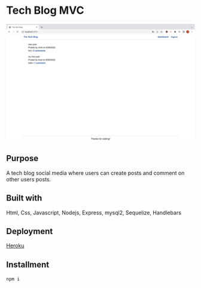 # Tech Blog MVC

![html](/public/screenshot.png)

## Purpose
A tech blog social media where users can create posts and comment on other users posts.

## Built with
Html, Css, Javascript, Nodejs, Express, mysql2, Sequelize, Handlebars

## Deployment
[Heroku](https://pure-fortress-89366.herokuapp.com/)

## Installment

```
npm i
```